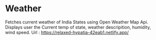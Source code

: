 # Weather
Fetches current weather of India States using Open Weather Map Api.
Displays user the Current temp of state, weather descripition, humidity, wind speed. 
Url : https://relaxed-hypatia-42eab1.netlify.app/
